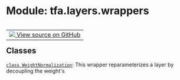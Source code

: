 <div itemscope itemtype="http://developers.google.com/ReferenceObject">
<meta itemprop="name" content="tfa.layers.wrappers" />
<meta itemprop="path" content="Stable" />
</div>

# Module: tfa.layers.wrappers


<table class="tfo-notebook-buttons tfo-api" align="left">

<td>
  <a target="_blank" href="https://github.com/tensorflow/addons/tree/r0.5/tensorflow_addons/layers/wrappers.py">
    <img src="https://www.tensorflow.org/images/GitHub-Mark-32px.png" />
    View source on GitHub
  </a>
</td></table>





<!-- Placeholder for "Used in" -->


## Classes

[`class WeightNormalization`](../../tfa/layers/WeightNormalization.md): This wrapper reparameterizes a layer by decoupling the weight's

